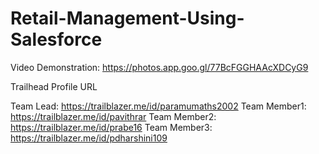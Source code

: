 # Retail-Management-Using-Salesforce
Video Demonstration: https://photos.app.goo.gl/77BcFGGHAAcXDCyG9

Trailhead Profile URL

Team Lead: https://trailblazer.me/id/paramumaths2002
Team Member1: https://trailblazer.me/id/pavithrar
Team Member2: https://trailblazer.me/id/prabe16
Team Member3: https://trailblazer.me/id/pdharshini109
